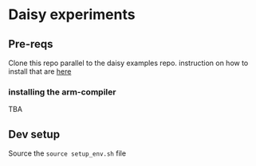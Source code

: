# Daisy experiments


## Pre-reqs


Clone this repo parallel to the daisy examples repo.
instruction on how to install that are [here](https://github.com/electro-smith/DaisyWiki/wiki/1.-Setting-Up-Your-Development-Environment)


### installing the arm-compiler
TBA



## Dev setup

Source the `source setup_env.sh` file


